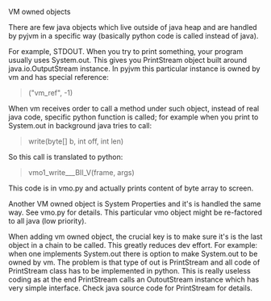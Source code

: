 VM owned objects

There are few java objects which live outside of java heap and are handled by
pyjvm in a specific way (basically python code is called instead of java).

For example, STDOUT.
When you try to print something, your program usually uses System.out. This
gives you PrintStream object built around java.io.OutputStream instance.
In pyjvm this particular instance is owned by vm and has special reference:

> ("vm_ref", -1)

When vm receives order to call a method under such object, instead of real java
code, specific python function is called; for example when you print to 
System.out in background java tries to call:

> write(byte[] b, int off, int len)

So this call is translated to python:

> vmo1_write___BII_V(frame, args)

This code is in vmo.py and actually prints content of byte array to screen.


Another VM owned object is System Properties and it's is handled the same way.
See vmo.py for details.
This particular vmo object might be re-factored to all java (low priority).


When adding vm owned object, the crucial key is to make sure it's is the last
object in a chain to be called. This greatly reduces dev effort.
For example:
when one implements System.out there is option to make System.out to be owned by
vm. The problem is that type of out is PrintStream and all code of PrintStream
class has to be implemented in python. This is really useless coding as at the
end PrintStream calls an OutoutStream instance which has very simple interface.
Check java source code for PrintStream for details.